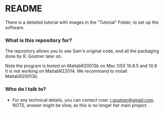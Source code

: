 # README #

There is a detailed tutorial with images in the "Tutorial" Folder, to set up the software. 
### What is this repository for? ###
The repository allows you to see Sam's original code, and all the packaging done by R. Gostner later on.


Note the program is tested on MatlabR20013b on Mac OSX 10.8.5 and 10.9
It is not working on MatlabR22014. We recommand to install MatlabR20013b.
 
### Who do I talk to? ###

* For any technical details, you can contact rose: r.gostner@gmail.com. NOTE, answer might be slow, as this is no longer her main project.